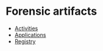 <h1>Forensic artifacts</h1>
<ul>
<li><a href="https://github.com/Baniur/Forensic-Artifacts/blob/main/activities.md">Activities</a></li>
<li><a href="https://github.com/Baniur/Forensic-Artifacts/blob/main/applications.md">Applications</a></li>
<li><a href="https://github.com/Baniur/Forensic-Artifacts/blob/main/registry.md">Registry</a></li>
</ul>
